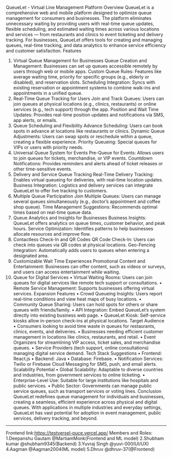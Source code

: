 QueueLet - Virtual Line Management Platform
Overview
QueueLet is a comprehensive web and mobile platform designed to optimize queue management for consumers and businesses. The platform eliminates unnecessary waiting by providing users with real-time queue updates, flexible scheduling, and estimated waiting times across various locations and services — from restaurants and clinics to event ticketing and delivery tracking. For businesses, QueueLet offers tools for creating and managing queues, real-time tracking, and data analytics to enhance service efficiency and customer satisfaction.
Features
1. Virtual Queue Management for Businesses
Queue Creation and Management: Businesses can set up queues accessible remotely by users through web or mobile apps.
Custom Queue Rules: Features like average waiting time, priority for specific groups (e.g., elderly or disabled), and reservation slots.
Scheduling Integration: Syncs with existing reservation or appointment systems to combine walk-ins and appointments in a unified queue.
2. Real-Time Queue Tracking for Users
Join and Track Queues: Users can join queues at physical locations (e.g., clinics, restaurants) or online services (e.g., tech support) through the app.
Position and Wait Time Updates: Provides real-time position updates and notifications via SMS, app alerts, or emails.
3. Queue Scheduling and Flexibility
Advance Scheduling: Users can book spots in advance at locations like restaurants or clinics.
Dynamic Queue Adjustments: Users can swap spots or reschedule within a queue, creating a flexible experience.
Priority Queueing: Special queues for VIPs or users with priority needs.
4. Universal Queue System for Events
Pre-Queue for Events: Allows users to join queues for tickets, merchandise, or VIP events.
Countdown Notifications: Provides reminders and alerts ahead of ticket releases or other time-sensitive events.
5. Delivery and Service Queue Tracking
Real-Time Delivery Tracking: Enables virtual queueing for deliveries, with real-time location updates.
Business Integration: Logistics and delivery services can integrate QueueLet to offer live tracking to customers.
6. Multiple Queue Participation
Join Multiple Queues: Users can manage several queues simultaneously (e.g., doctor’s appointment and coffee shop queue).
Time Management Suggestions: Recommends optimal times based on real-time queue data.
7. Queue Analytics and Insights for Businesses
Business Insights: QueueLet offers analytics on queue times, customer behavior, and peak hours.
Service Optimization: Identifies patterns to help businesses allocate resources and improve flow.
8. Contactless Check-In and QR Codes
QR Code Check-In: Users can check into queues via QR codes at physical locations.
Geo-Fencing Integration: Automatically adds users to queues when entering a designated area.
9. Customizable Wait Time Experiences
Promotional Content and Entertainment: Businesses can offer content, such as videos or surveys, and users can access entertainment while waiting.
10. Queue for Digital Services
•	Virtual Waiting Rooms: Users can join queues for digital services like remote tech support or consultations.
•	Remote Service Management: Supports businesses offering virtual services.
Expansion Features
•	Crowd Queueing Insights: Users report real-time conditions and view heat maps of busy locations.
•	Community Queue Sharing: Users can hold spots for others or share queues with friends/family.
•	API Integration: Embed QueueLet’s system directly into existing business web page.
•	QueueLet Kiosk: Self-service kiosks allow in-person check-ins at physical locations.
Target Audience
•	Consumers looking to avoid time waste in queues for restaurants, clinics, events, and deliveries.
•	Businesses needing efficient customer management in locations like clinics, restaurants, and retail.
•	Event Organizers for streamlining VIP access, ticket sales, and merchandise queues.
•	Service Providers (tech support, online consultations) managing digital service demand.
Tech Stack Suggestions
•	Frontend: React.js
•	Backend: Java
•	Database: Firebase.
•	Notification Services: Twilio or Firebase Cloud Messaging for SMS, push, and email alerts.
Scalability Potential
•	Global Scalability: Adaptable to diverse countries and industries, from government services to online ticketing.
•	Enterprise-Level Use: Suitable for large institutions like hospitals and public services.
•	Public Sector: Governments can manage public service queues, such as transport services or voting lines.
Conclusion
QueueLet redefines queue management for individuals and businesses, creating a seamless, efficient experience across physical and digital queues. With applications in multiple industries and everyday settings, QueueLet has vast potential for adoption in event management, public services, delivery tracking, and beyond.
-----------------------------------------------------------------------------------------------------------------------------------------------------------------------------------------------------
Frontend link:https://testversel-puce.vercel.app/
Members and Roles:
1.Deepanshu Gautam @MartiamMonk(Frontend and ML model)
2.Shubham kumar @shubham9345(Backend)
3.Yuvraj Singh @yuvi-000(UI/UX)
4.Aagman @Aagman2004(ML model)
5.Dhruv @dhruv-37(@Frontend)


